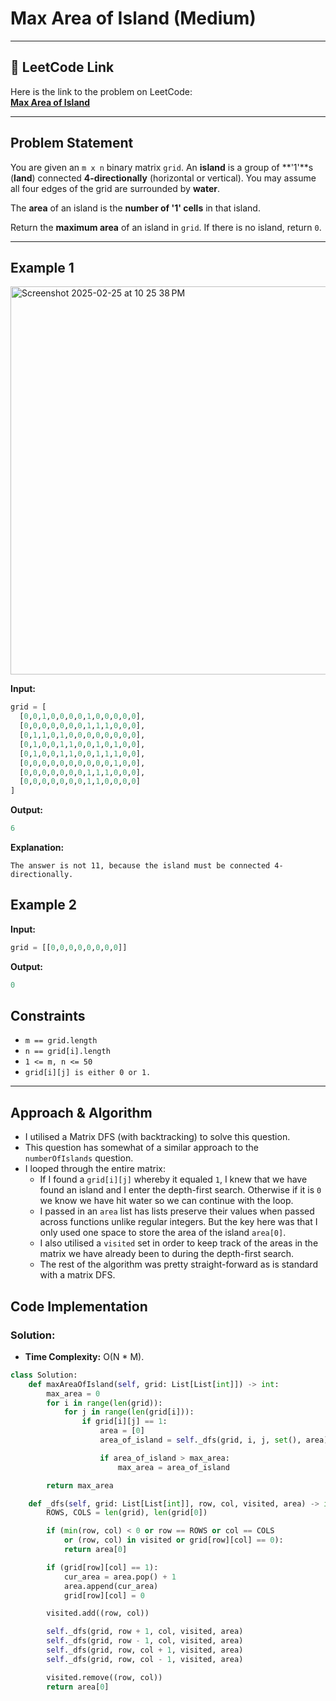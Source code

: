 # Max Area of Island (Medium)

---

## 🔗 LeetCode Link

Here is the link to the problem on LeetCode:  
[**Max Area of Island**](https://leetcode.com/problems/max-area-of-island/)

---

## Problem Statement

You are given an `m x n` binary matrix `grid`. An **island** is a group of **'1'**s (**land**) connected **4-directionally** (horizontal or vertical). You may assume all four edges of the grid are surrounded by **water**.

The **area** of an island is the **number of '1' cells** in that island.

Return the **maximum area** of an island in `grid`. If there is no island, return `0`.

---

## **Example 1**

<img width="621" alt="Screenshot 2025-02-25 at 10 25 38 PM" src="https://github.com/user-attachments/assets/f0af389f-5566-4421-bdaf-2c6e03686347" />

**Input:**

```python
grid = [
  [0,0,1,0,0,0,0,1,0,0,0,0,0],
  [0,0,0,0,0,0,0,1,1,1,0,0,0],
  [0,1,1,0,1,0,0,0,0,0,0,0,0],
  [0,1,0,0,1,1,0,0,1,0,1,0,0],
  [0,1,0,0,1,1,0,0,1,1,1,0,0],
  [0,0,0,0,0,0,0,0,0,0,1,0,0],
  [0,0,0,0,0,0,0,1,1,1,0,0,0],
  [0,0,0,0,0,0,0,1,1,0,0,0,0]
]
```

**Output:**

```python
6
```

**Explanation:**

```plaintext
The answer is not 11, because the island must be connected 4-directionally.
```

## **Example 2**

**Input:**

```python
grid = [[0,0,0,0,0,0,0,0]]
```

**Output:**

```python
0
```

## Constraints

- `m == grid.length`
- `n == grid[i].length`
- `1 <= m, n <= 50`
- `grid[i][j] is either 0 or 1.`

---

## Approach & Algorithm

- I utilised a Matrix DFS (with backtracking) to solve this question.
- This question has somewhat of a similar approach to the `numberOfIslands` question.
- I looped through the entire matrix:
  - If I found a `grid[i][j]` whereby it equaled `1`, I knew that we have found an island and I enter the depth-first search. Otherwise if it is `0` we know we have hit water so we can continue with the loop.
  - I passed in an `area` list has lists preserve their values when passed across functions unlike regular integers. But the key here was that I only used one space to store the area of the island `area[0]`.
  - I also utilised a `visited` set in order to keep track of the areas in the matrix we have already been to during the depth-first search.
  - The rest of the algorithm was pretty straight-forward as is standard with a matrix DFS.

## Code Implementation

### Solution:

- **Time Complexity:** O(N \* M).

```python
class Solution:
    def maxAreaOfIsland(self, grid: List[List[int]]) -> int:
        max_area = 0
        for i in range(len(grid)):
            for j in range(len(grid[i])):
                if grid[i][j] == 1:
                    area = [0]
                    area_of_island = self._dfs(grid, i, j, set(), area)

                    if area_of_island > max_area:
                        max_area = area_of_island

        return max_area

    def _dfs(self, grid: List[List[int]], row, col, visited, area) -> int:
        ROWS, COLS = len(grid), len(grid[0])

        if (min(row, col) < 0 or row == ROWS or col == COLS
            or (row, col) in visited or grid[row][col] == 0):
            return area[0]

        if (grid[row][col] == 1):
            cur_area = area.pop() + 1
            area.append(cur_area)
            grid[row][col] = 0

        visited.add((row, col))

        self._dfs(grid, row + 1, col, visited, area)
        self._dfs(grid, row - 1, col, visited, area)
        self._dfs(grid, row, col + 1, visited, area)
        self._dfs(grid, row, col - 1, visited, area)

        visited.remove((row, col))
        return area[0]
```
